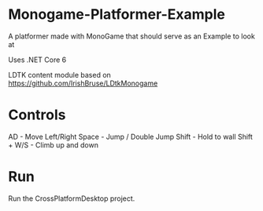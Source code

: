 # Monogame-Platformer-Example
A platformer made with MonoGame that should serve as an Example to look at

Uses .NET Core 6

LDTK content module based on https://github.com/IrishBruse/LDtkMonogame

# Controls
AD - Move Left/Right
Space - Jump / Double Jump
Shift - Hold to wall
Shift + W/S - Climb up and down

# Run
Run the CrossPlatformDesktop project.
